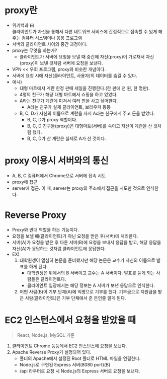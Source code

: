 # proxy란

- 위키백과 曰<br />
  클라이언트가 자신을 통해서 다른 네트워크 서비스에 간접적으로 접속할 수 있게 해주는 컴퓨터 시스템이나 응용 프로그램
- 서버와 클라이언트 사이의 중간 과정이다.
- proxy는 무엇을 하는가?
  - 클라이언트가 서버에 요청을 보낼 때 중간에 자신(proxy)이 가로채서 자신(proxy)이 보낸 것처럼 서버에 요청을 보낸다.
- VPN << 우회 프로그램, proxy와 비슷한 개념이다.
- 서버에 요청 시에 자신(클라이언트, 사용자)의 데이터를 숨길 수 있다.
- 예시)
  - 대형 마트에서 계란 한정 판매 세일을 진행한다.(한 판에 천 원, 한 명만).
  - 4명의 친구가 해당 대형 마트에서 쇼핑을 하고 있었다.
  - A라는 친구가 계란에 미쳐서 여러 판을 사고 싶어한다.
    - A라는 친구가 실제 클라이언트, 브라우저 등등
  - B, C, D가 자신의 이름으로 계란을 사서 A라는 친구에게 주고 돈을 받았다.
    - B, C, D가 proxy 역할이다.
    - B, C, D 친구들(proxy)은 대형마트(서버)를 속이고 자신이 계란을 산 것처럼 했다.
    - B, C, D가 산 계란은 실제로 A가 산 것이다.

# proxy 이용시 서버와의 통신

- A, B, C 컴퓨터에서 Chrome으로 서버에 접속 시도
- proxy에 접근
- server에 접근. 이 때, server는 proxy의 주소에서 접근을 시도한 것으로 인식한다.

# Reverse Proxy

- Proxy와 반대 역할을 하는 기능이다.
- 요청을 보낼 떄(클라이언트)가 아닌 요청을 받은 후(서버)에 처리한다.
- 서버(A)가 요청을 받은 후 다른 서버(B)에 요청을 보내서 응답을 받고, 해당 응답을 자신(A)가 응답하는 것처럼 클라이언트에 응답한다.
- EX)<br />
  1. 대학원생이 열심히 논문을 준비했지만 해당 논문은 교수가 자신의 이름으로 발표를 하게 된다.
     - 대학원생은 위에서의 B 서버이고 교수는 A 서버이다. 발표를 듣게 되는 사람들은 클라이언트다.
     - 클라이언트 입장에서는 해당 정보는 A 서버가 보낸 응답으로 인식한다.
  2. 어떤 사람(B)이 기부 단체(A)에 익명으로 기부를 했다. 기부금으로 지원금을 받은 사람(클라이언트)은 기부 단체에서 준 돈인줄 알게 된다.

# EC2 인스턴스에서 요청을 받았을 때

> React, Node.js, MySQL 기준

1. 클라이언트 Chrome 등등에서 EC2 인스턴스에 요청을 보낸다.
2. Apache Reverse Proxy가 설정되어 있다.
   - 폴더의 Apache에서 설정된 Root 폴더로 HTML 파일을 연결한다.
   - Node.js로 구현된 Express 서버(8080 port)(B)
   - /api 라우터로 요청 시 Node.js의 Express 서버로 요청을 보낸다.
